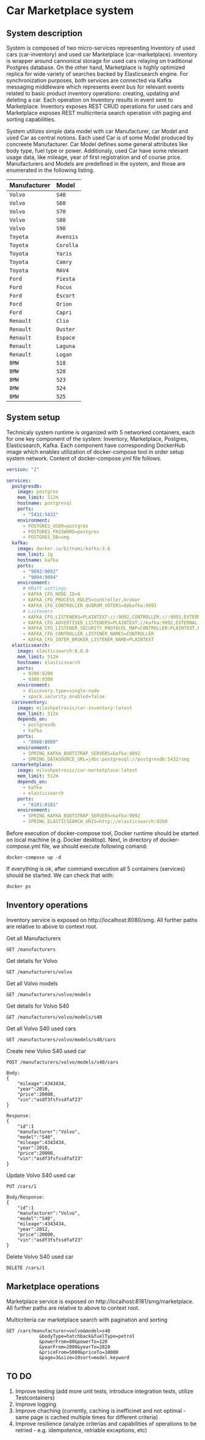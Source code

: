 
# Car Marketplace system


## System description

System is composed of two micro-services representing Inventory of used cars (car-inventory) and used car Marketplace (car-marketplace). Inventory is wrapper around cannonical storage for used cars relaying on traditional Postgres database. On the other hand, Marketplace is highly optimized replica for wide variety of searches backed by Elasticsearch engine. For synchronization purposes, both services are connected via Kafka messaging middleware which represents event bus for relevant events related to basic product inventory operations: creating, updating and deleting a car. Each operation on Inventory results in event sent to Marketplace.  Inventory exposes REST CRUD operations for used cars and Marketplace exposes REST multicriteria search operation vith paging and sorting capabilities. 

System utilizes simple data model with car Manufacturer, car Model and used Car as central notions. Each used Car is of some Model produced by concreete Manufacturer. Car Model defines some general attributes like body type, fuel type or power. Additionaly, used Car have some relevant usage data, like mileage, year of first registration and of course price. Manufacturers and Models are predefined in the system, and those are enumerated in the following listing. 


| Manufacturer | Model | 
| :-------- | :------- | 
| `Volvo` | `S40` | 
| `Volvo` | `S60` | 
| `Volvo` | `S70` | 
| `Volvo` | `S80` | 
| `Volvo` | `S90` | 
| `Toyota` | `Avensis` | 
| `Toyota` | `Corolla` | 
| `Toyota` | `Yaris` | 
| `Toyota` | `Camry` | 
| `Toyota` | `RAV4` | 
| `Ford` | `Fiesta` | 
| `Ford` | `Focus` | 
| `Ford` | `Escort` | 
| `Ford` | `Orion` | 
| `Ford` | `Capri` | 
| `Renault` | `Clio` | 
| `Renault` | `Duster` | 
| `Renault` | `Espace` | 
| `Renault` | `Laguna` | 
| `Renault` | `Logan` | 
| `BMW` | `518` | 
| `BMW` | `520` | 
| `BMW` | `523` | 
| `BMW` | `524` | 
| `BMW` | `525` | 


## System setup

Technicaly system runtime is organized with 5 networked containers, each for one key component of the system: Inventory, Marketplace, Postgres, Elasticsearch, Kafka. Each component have corresponding DockerHub image which enables utilization of docker-compose tool in order setup system network. Content of docker-compose.yml file follows. 




```yaml
version: "2"

services:
  postgresdb:
    image: postgres
    mem_limit: 512m
    hostname: postgresql
    ports: 
      - "5432:5432"
    environment:
      - POSTGRES_USER=postgres
      - POSTGRES_PASSWORD=postgres
      - POSTGRES_DB=smg
  kafka:
    image: docker.io/bitnami/kafka:3.6
    mem_limit: 1g
    hostname: kafka
    ports:
      - "9092:9092"
      - "9094:9094"
    environment:
      # KRaft settings
      - KAFKA_CFG_NODE_ID=0
      - KAFKA_CFG_PROCESS_ROLES=controller,broker
      - KAFKA_CFG_CONTROLLER_QUORUM_VOTERS=0@kafka:9093
      # Listeners
      - KAFKA_CFG_LISTENERS=PLAINTEXT://:9092,CONTROLLER://:9093,EXTERNAL://0.0.0.0:9094
      - KAFKA_CFG_ADVERTISED_LISTENERS=PLAINTEXT://kafka:9092,EXTERNAL://localhost:9094
      - KAFKA_CFG_LISTENER_SECURITY_PROTOCOL_MAP=CONTROLLER:PLAINTEXT,PLAINTEXT:PLAINTEXT,EXTERNAL:PLAINTEXT
      - KAFKA_CFG_CONTROLLER_LISTENER_NAMES=CONTROLLER
      - KAFKA_CFG_INTER_BROKER_LISTENER_NAME=PLAINTEXT
  elasticsearch:
    image: elasticsearch:8.8.0
    mem_limit: 512m  
    hostname: elasticsearch    
    ports:
      - 9200:9200
      - 9300:9300
    environment:
      - discovery.type=single-node
      - xpack.security.enabled=false
  carinventory:
    image: miloshpetrovic/car-inventory:latest
    mem_limit: 512m
    depends_on:
      - postgresdb
      - kafka
    ports:
      - "8080:8080"
    environment:
      - SPRING_KAFKA_BOOTSTRAP_SERVERS=kafka:9092
      - SPRING_DATASOURCE_URL=jdbc:postgresql://postgresdb:5432/smg
  carmarketplace:
    image: miloshpetrovic/car-marketplace:latest
    mem_limit: 512m
    depends_on:
      - kafka
      - elasticsearch
    ports:
      - "8181:8181"
    environment:
      - SPRING_KAFKA_BOOTSTRAP_SERVERS=kafka:9092
      - SPRING_ELASTICSEARCH_URIS=http://elasticsearch:9200
```

Before execution of docker-compose tool, Docker runtime should be started on local machine (e.g. Docker desktop). Next, in directory of docker-compose.yml file, we should execute following comand: 

```
docker-compose up -d
```
If everything is ok, after command execution all 5 containers (services) should be started. We can check that with: 

```
docker ps
```

## Inventory operations

Inventory service is exposed on http://localhost:8080/smg. 
All further paths are relative to above to context root. 

Get all Manufacturers
```http
GET /manufacturers
```
Get details for Volvo 
```http
GET /manufacturers/volvo
```
Get all Volvo models
```http
GET /manufacturers/volvo/models
```
Get details for Volvo S40
```http
GET /manufacturers/volvo/models/s40
```
Get all Volvo S40 used cars
```http
GET /manufacturers/volvo/models/s40/cars
```
Create new Volvo S40 used car 
```http
POST /manufacturers/volvo/models/s40/cars

Body:
{
    "mileage":4343434,
    "year":2010,
    "price":20000,
    "vin":"asdf3fsfssdfaf23"
}

Response:
{
    "id":1
    "manufacturer":"Volvo", 
    "model":"S40",
    "mileage":4343434,
    "year":2010,
    "price":20000,
    "vin":"asdf3fsfssdfaf23"
}
```

Update Volvo S40 used car 
```http
PUT /cars/1

Body/Response:
{
    "id":1
    "manufacturer":"Volvo", 
    "model":"S40",
    "mileage":4343434,
    "year":2012,
    "price":20000,
    "vin":"asdf3fsfssdfaf23"
}

```

Delete Volvo S40 used car 
```http
DELETE /cars/1
```

## Marketplace operations

Marketplace service is exposed on http://localhost:8181/smg/marketplace.
All further paths are relative to above to context root. 


Multicriteria car marketplace search with pagination and sorting


```http
GET /cars?manufacturer=volvo&model=s40
            &bodyType=hatchback&fuelType=petrol
            &powerFrom=80&powerTo=120
            &yearFrom=2000&yearTo=2020
            &priceFrom=5000&priceTo=10000
            &page=3&size=10sort=model.keyword
```

## TO DO 

1. Improve testing (add more unit tests, introduce integration tests, utilize Testcontainers)
2. Improve logging
3. Improve chaching (currently, caching is inefficinet and  not optimal - same page is cached multiple times for different criteria)
4. Improve resilience (analyze criterias and capabilities of operations to be retried - e.g. idempotence, retriable exceptions, etc)

